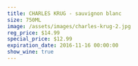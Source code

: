```yaml
---
title: CHARLES KRUG - sauvignon blanc
size: 750ML
image: /assets/images/charles-krug-2.jpg
reg_price: $14.99
special_price: $12.99
expiration_date: 2016-11-16 00:00:00
show_wine: true
---
```



